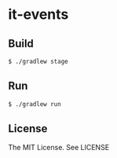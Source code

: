 # it-events

## Build
```sh
$ ./gradlew stage
```

## Run
```sh
$ ./gradlew run
```

## License
The MIT License. See LICENSE

